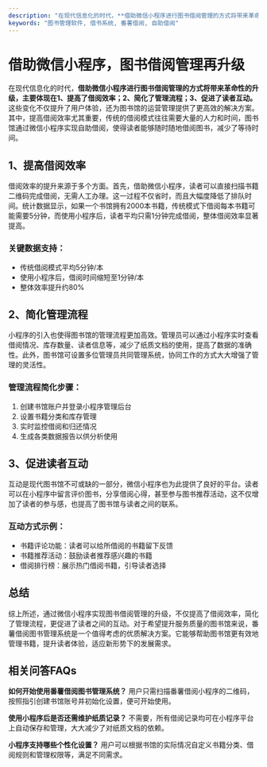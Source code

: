 ```yaml
---
description: "在现代信息化的时代，**借助微信小程序进行图书借阅管理的方式将带来革命性的升级，主要体现在1、提高了借阅效率；2、简化了管理流程；3、促进了读者互动。** 这些变化不仅提升了用户体验，还为图书馆的运营管理提供了更高效的解决方案。其中，提高借阅效率尤其重要，传统的借阅模式往往需要大量的人力和时间，图书馆通过微信小程序实现自助借阅，使得读者能够随时随地借阅图书，减少了等待时间。"
keywords: "图书管理软件, 借书系统, 番薯借阅, 自助借阅"
---
```

# 借助微信小程序，图书借阅管理再升级

在现代信息化的时代，**借助微信小程序进行图书借阅管理的方式将带来革命性的升级，主要体现在1、提高了借阅效率；2、简化了管理流程；3、促进了读者互动。** 这些变化不仅提升了用户体验，还为图书馆的运营管理提供了更高效的解决方案。其中，提高借阅效率尤其重要，传统的借阅模式往往需要大量的人力和时间，图书馆通过微信小程序实现自助借阅，使得读者能够随时随地借阅图书，减少了等待时间。

## 1、提高借阅效率

借阅效率的提升来源于多个方面。首先，借助微信小程序，读者可以直接扫描书籍二维码完成借阅，无需人工办理。这一过程不仅省时，而且大幅度降低了排队时间。统计数据显示，如果一个书馆拥有2000本书籍，传统模式下借阅每本书籍可能需要5分钟，而使用小程序后，读者平均只需1分钟完成借阅，整体借阅效率显著提高。

### 关键数据支持：

- 传统借阅模式平均5分钟/本
- 使用小程序后，借阅时间缩短至1分钟/本
- 整体效率提升约80%

## 2、简化管理流程

小程序的引入也使得图书馆的管理流程更加高效。管理员可以通过小程序实时查看借阅情况、库存数量、读者信息等，减少了纸质文档的使用，提高了数据的准确性。此外，图书馆可设置多位管理员共同管理系统，协同工作的方式大大增强了管理的灵活性。

### 管理流程简化步骤：

1. 创建书馆账户并登录小程序管理后台
2. 设置书籍分类和库存管理
3. 实时监控借阅和归还情况
4. 生成各类数据报告以供分析使用

## 3、促进读者互动

互动是现代图书馆不可或缺的一部分，微信小程序也为此提供了良好的平台。读者可以在小程序中留言评价图书，分享借阅心得，甚至参与图书推荐活动，这不仅增加了读者的参与感，也提高了图书馆与读者之间的联系。

### 互动方式示例：

- 书籍评论功能：读者可以给所借阅的书籍留下反馈
- 书籍推荐活动：鼓励读者推荐感兴趣的书籍
- 借阅排行榜：展示热门借阅书籍，引导读者选择

## 总结

综上所述，通过微信小程序实现图书借阅管理的升级，不仅提高了借阅效率，简化了管理流程，更促进了读者之间的互动。对于希望提升服务质量的图书馆来说，番薯借阅图书管理系统是一个值得考虑的优质解决方案。它能够帮助图书馆更有效地管理书籍，提升读者体验，适应新形势下的发展需求。

## 相关问答FAQs

**如何开始使用番薯借阅图书管理系统？**
用户只需扫描番薯借阅小程序的二维码，按照指引创建书馆账号并初始化设置，便可开始使用。

**使用小程序后是否还需维护纸质记录？**
不需要，所有借阅记录均可在小程序平台上自动保存和管理，大大减少了对纸质文档的依赖。

**小程序支持哪些个性化设置？**
用户可以根据书馆的实际情况自定义书籍分类、借阅规则和管理权限等，满足不同需求。
